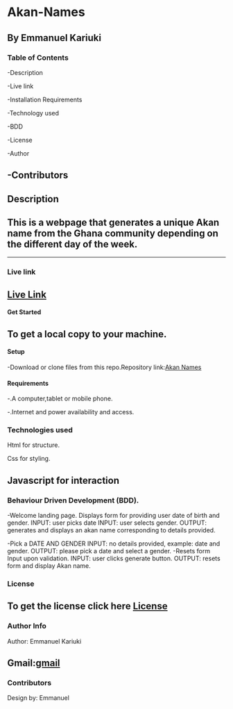 # **Akan-Names**

By Emmanuel Kariuki
---

### **Table of Contents**
-Description

-Live link

-Installation Requirements

-Technology used

-BDD

-License

-Author

-Contributors
---
## **Description**

This is a webpage that generates a unique Akan name from the Ghana community depending on the different day of the week.
---

<!-- ### **Preview**
(Image/Screenshot .png) -->
---
### **Live link**

[Live Link](https://kariuki1976.github.io/Akan-Names/)
---

#### **Get Started**

To get a local copy to your machine.
---

#### **Setup**
-Download or clone files from this repo.Repository link:[Akan Names]()

#### **Requirements**

-.A computer,tablet or mobile phone.

-.Internet and power availability and access.

### **Technologies used**
Html for structure. 

Css for styling.

Javascript for interaction
---

### **Behaviour Driven Development (BDD).**
-Welcome landing page.
Displays form for providing user date of birth and gender.
INPUT: user picks date
INPUT: user selects gender.
OUTPUT: generates and displays an akan name corresponding to details provided.

-Pick a DATE AND GENDER
INPUT: no details provided, example: date and gender.
OUTPUT: please pick a date and select a gender.
-Resets form Input upon validation.
INPUT: user clicks generate button.
OUTPUT: resets form and display Akan name.
### **License**

To get the license click here [License](/home/moringa/Documents/Moringa-prep/Akan-Names-Generator/license)
---
### **Author Info**
Author: Emmanuel Kariuki

Gmail:[gmail](mailto:manuelmkaris@gmail.com)
---

### **Contributors**
Design by: Emmanuel